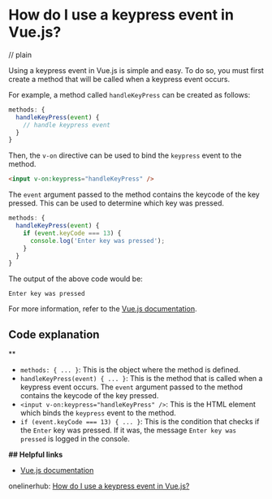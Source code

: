 # How do I use a keypress event in Vue.js?
// plain

Using a keypress event in Vue.js is simple and easy. To do so, you must first create a method that will be called when a keypress event occurs.

For example, a method called `handleKeyPress` can be created as follows:
```javascript
methods: {
  handleKeyPress(event) {
    // handle keypress event
  }
}
```

Then, the `v-on` directive can be used to bind the `keypress` event to the method.

```html
<input v-on:keypress="handleKeyPress" />
```

The `event` argument passed to the method contains the keycode of the key pressed. This can be used to determine which key was pressed.

```javascript
methods: {
  handleKeyPress(event) {
    if (event.keyCode === 13) {
      console.log('Enter key was pressed');
    }
  }
}
```

The output of the above code would be:
```
Enter key was pressed
```

For more information, refer to the [Vue.js documentation](https://vuejs.org/v2/guide/events.html#Key-Modifiers).

## Code explanation
**
- `methods: { ... }`: This is the object where the method is defined.
- `handleKeyPress(event) { ... }`: This is the method that is called when a keypress event occurs. The `event` argument passed to the method contains the keycode of the key pressed.
- `<input v-on:keypress="handleKeyPress" />`: This is the HTML element which binds the `keypress` event to the method.
- `if (event.keyCode === 13) { ... }`: This is the condition that checks if the `Enter` key was pressed. If it was, the message `Enter key was pressed` is logged in the console.

**## Helpful links**
- [Vue.js documentation](https://vuejs.org/v2/guide/events.html#Key-Modifiers)

onelinerhub: [How do I use a keypress event in Vue.js?](https://onelinerhub.com/vue.js/how-do-i-use-a-keypress-event-in-vue-js)